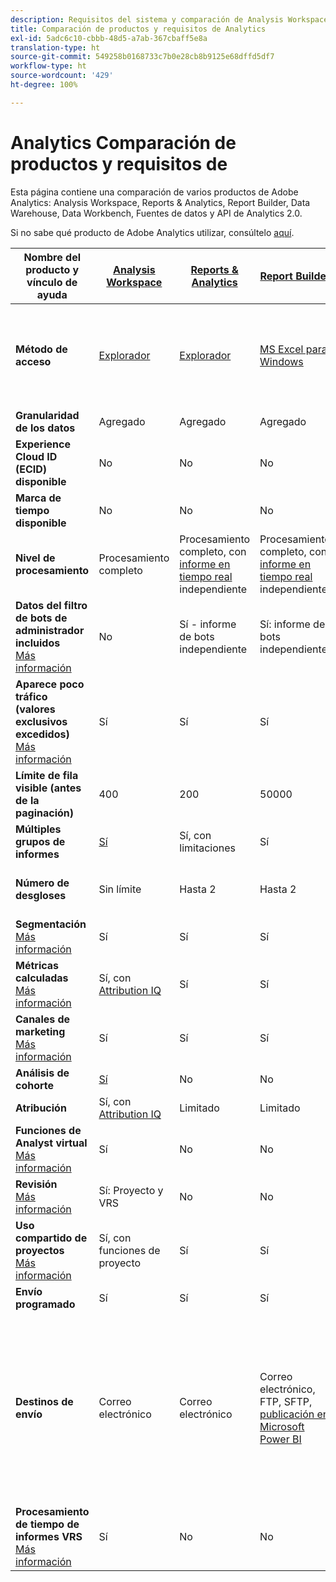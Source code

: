 ```yaml
---
description: Requisitos del sistema y comparación de Analysis Workspace, Reports & Analytics, Report Builder, Data Warehouse y Data Workbench
title: Comparación de productos y requisitos de Analytics
exl-id: 5adc6c10-cbbb-48d5-a7ab-367cbaff5e8a
translation-type: ht
source-git-commit: 549258b0168733c7b0e28cb8b9125e68dffd5df7
workflow-type: ht
source-wordcount: '429'
ht-degree: 100%

---
```


# Analytics Comparación de productos y requisitos de

Esta página contiene una comparación de varios productos de Adobe Analytics: Analysis Workspace, Reports &amp; Analytics, Report Builder, Data Warehouse, Data Workbench, Fuentes de datos y API de Analytics 2.0.

Si no sabe qué producto de Adobe Analytics utilizar, consúltelo [aquí](/help/admin/c-analytics-product-comparison/which-analytics-tool.md).

| Nombre del producto y vínculo de ayuda | [Analysis Workspace](/help/analyze/analysis-workspace/home.md) | [Reports &amp; Analytics](/help/analyze/reports-analytics/getting-started.md) | [Report Builder](/help/analyze/report-builder/home.md) | [Data Warehouse](/help/export/data-warehouse/data-warehouse.md) | [Data Workbench](https://docs.adobe.com/content/help/es-ES/data-workbench/using/home.html) | [Archivo de fuentes de datos](/help/export/analytics-data-feed/data-feed-overview.md) | [API de Analytics 2.0](https://www.adobe.io/apis/experiencecloud/analytics/docs.html) |
|---|---|---|---|---|---|---|---|
| **Método de acceso** | [Explorador](/help/admin/sys-reqs.md) | [Explorador](/help/admin/sys-reqs.md) | [MS Excel para Windows](/help/analyze/report-builder/setup/system-requirements.md) | Realice la configuración a través del explorador. [Más información](/help/admin/sys-reqs.md) | [Windows de 64 bits](https://docs.adobe.com/content/help/es-ES/data-workbench/using/install/c-data-workbench-client-install.html) | Realice la configuración a través del explorador. [Más información](/help/export/analytics-data-feed/data-feed-overview.md) | Herramientas de API de RESTful. Inicie sesión con las credenciales de Adobe I/O. [Más información](https://www.adobe.io/apis/experiencecloud/analytics/docs.html) |
| **Granularidad de los datos** | Agregado | Agregado | Agregado | Agregado | Visita individual | Visita individual | Agregado |
| **Experience Cloud ID (ECID) disponible** | No | No | No | Sí | Sí | Sí | No |
| **Marca de tiempo disponible** | No | No | No | No | Sí | Sí | No |
| **Nivel de procesamiento** | Procesamiento completo | Procesamiento completo, con [informe en tiempo real](/help/components/c-real-time-reporting/realtime.md) independiente | Procesamiento completo, con [informe en tiempo real](/help/components/c-real-time-reporting/realtime.md) independiente | Procesamiento completo | Procesamiento completo | Procesamiento completo | Procesamiento completo |
| **Datos del filtro de bots de administrador incluidos** <br> [Más información](/help/admin/admin/bot-removal/bot-removal.md) | No | Sí - informe de bots independiente | Sí: informe de bots independiente | No | No | No | No |
| **Aparece poco tráfico (valores exclusivos excedidos)** <br> [Más información](/help/technotes/low-traffic.md) | Sí | Sí | Sí | No | No | No | Sí |
| **Límite de fila visible (antes de la paginación)** | 400 | 200 | 50000 | Sin límite | Sin límite | Sin límite | 50000 |
| **Múltiples grupos de informes** | [Sí](/help/analyze/analysis-workspace/build-workspace-project/multiple-report-suites.md) | Sí, con limitaciones | Sí | No | Sí | No | Sí |
| **Número de desgloses** | Sin límite | Hasta 2 | Hasta 2 | Sin límite | Sin límite | Sin límite | Sin límite, ejecutar en varias consultas |
| **Segmentación** <br> [Más información](/help/components/segmentation/segmentation-workflow/seg-workflow.md) | Sí | Sí | Sí | Sí, con [limitaciones](/help/components/segmentation/seg-reference/seg-compatibility.md) | Sí | No | Sí |
| **Métricas calculadas** <br> [Más información](/help/components/c-calcmetrics/cm-overview.md) | Sí, con [Attribution IQ](/help/analyze/analysis-workspace/attribution/overview.md) | Sí | Sí | No | Sí | No | Sí, con [Attribution IQ](/help/analyze/analysis-workspace/attribution/overview.md) |
| **Canales de marketing** <br> [Más información](/help/components/c-marketing-channels/c-getting-started-mchannel.md) | Sí | Sí | Sí | Sí | Sí | Sí - [va_finder, va_closer](/help/export/analytics-data-feed/c-df-contents/datafeeds-reference.md) | Sí |
| **Análisis de cohorte** | [Sí](/help/analyze/analysis-workspace/visualizations/cohort-table/cohort-analysis.md) | No | No | No | Sí | No | No |
| **Atribución** | Sí, con [Attribution IQ](/help/analyze/analysis-workspace/attribution/overview.md) | Limitado | Limitado | No | Sí | No | Sí, con [Attribution IQ](/help/analyze/analysis-workspace/attribution/overview.md) |
| **Funciones de Analyst virtual** <br> [Más información](/help/analyze/analysis-workspace/virtual-analyst/overview.md) | Sí | No | No | No | No | No | Sí |
| **Revisión** <br> [Más información](/help/analyze/analysis-workspace/curate-share/curate.md) | Sí: Proyecto y VRS | No | No | No | No | No | Sí - Solo VRS |
| **Uso compartido de proyectos** <br> [Más información](/help/analyze/analysis-workspace/curate-share/share-projects.md) | Sí, con funciones de proyecto | Sí | Sí | No | Sí | No | No |
| **Envío programado** | Sí | Sí | Sí | Sí | No | Sí | No |
| **Destinos de envío** | Correo electrónico | Correo electrónico | Correo electrónico, FTP, SFTP, [publicación en Microsoft Power BI](/help/analyze/report-builder/c-publish-power-bi/power-bi.md) | Correo electrónico, FTP. Póngase en contacto con el Servicio de atención al cliente para obtener soporte de destino adicional, incluidos SFTP, Azure Blob y Amazon S3 | - | FTP, SFTP, Azure Blob, Amazon S3 | - |
| **Procesamiento de tiempo de informes VRS** <br> [Más información](/help/components/vrs/vrs-report-time-processing.md) | Sí | No | No | No | No | No | Sí |
